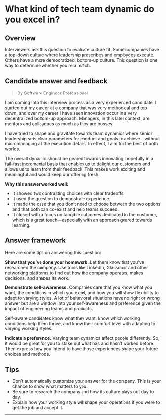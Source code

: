 # What kind of tech team dynamic do you excel in?

## Overview
Interviewers ask this question to evaluate culture fit. Some companies have a top-down culture where leadership prescribes and employees execute. Others have a more democratized, bottom-up culture. This question is one way to determine whether you’re a match.

## Candidate answer and feedback
> By Software Engineer Professional

I am coming into this interview process as a very experienced candidate. I started out my career at a company that was very methodical and top-down, and over my career I have seen innovation occur in a very decentralized bottom-up approach. Managers, in this later context, are mentors and colleagues as much as they are bosses.

I have tried to shape and gravitate towards team dynamics where senior leadership sets clear parameters for conduct and goals to achieve—without micromanaging all the execution details. In effect, I aim for the best of both worlds.

The overall dynamic should be geared towards innovating, hopefully in a fail-fast incremental basis that enables us to delight our customers and allows us to learn from their feedback. This makes work exciting and meaningful and would keep our offering fresh.

**Why this answer worked well:**

* It showed two contrasting choices with clear tradeoffs.
* It used the question to demonstrate experience.
* It made the case that you don’t need to choose between the two options and that both can co-exist and help teams succeed. 
* It closed with a focus on tangible outcomes dedicated to the customer, which is a great touch—especially with an approach geared towards learning.

## Answer framework
Here are some tips on answering this question: 

**Show that you’ve done your homework.** Let them know that you’ve researched the company. Use tools like LinkedIn, Glassdoor and other networking platforms to find out how the company operates, makes decisions, and shapes its work.

**Demonstrate self-awareness.** Companies care that you know what you want, the conditions in which you excel, and how you will show flexibility to adapt to varying styles. A lot of behavioral situations have no right or wrong answer but are a window into your self-awareness and preference given the impact of engineering teams and products.

Self-aware candidates know what they want, know which working conditions help them thrive, and know their comfort level with adapting to varying working styles.

**Indicate a preference.** Varying team dynamics affect people differently. So, it would be great for you to stake out what has and hasn’t worked before. Then express how you intend to have those experiences shape your future choices and methods.

## Tips

* Don’t automatically customize your answer for the company. This is your chance to show what matters to you.
* Be sure to research the company and how its culture plays out day to day.
* Explain how your working style will shape your operations if you were to get the job and accept it.

---
